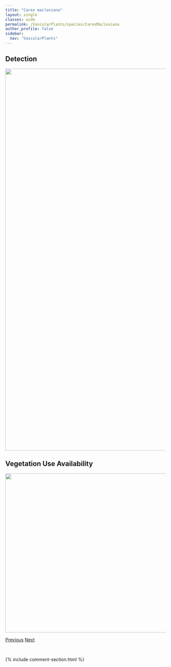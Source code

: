```yaml
---
title: "Carex macloviana"
layout: single
classes: wide
permalink: /VascularPlants/species/CarexMacloviana
author_profile: false
sidebar:
  nav: "VascularPlants"
---
```


<h2>Detection</h2>

<a href="https://drive.google.com/uc?export=view&id=1yiqvpDa_kBDDTdLMaYy5FvzKKWJOw0r5">
<img src="https://drive.google.com/uc?export=view&id=1yiqvpDa_kBDDTdLMaYy5FvzKKWJOw0r5" height = "1200" width = "800">
</a>


<h2>Vegetation Use Availability</h2>

<a href="https://drive.google.com/uc?export=view&id=1uhsyh8wNhj7vGVKUffsUFpX6GJthoMBy">
<img src="https://drive.google.com/uc?export=view&id=1uhsyh8wNhj7vGVKUffsUFpX6GJthoMBy" height = "500" width = "1000">
</a>


<a href="/DevelopmentWebsite/VascularPlants/species/CarexLoliacea" class="pagination--pager" title="Carex loliacea">Previous</a> <a href="/DevelopmentWebsite/VascularPlants/species/CarexMagellanica" class="pagination--pager" title="Carex magellanica">Next</a>

<p>&nbsp;</p>

{% include comment-section.html %}
